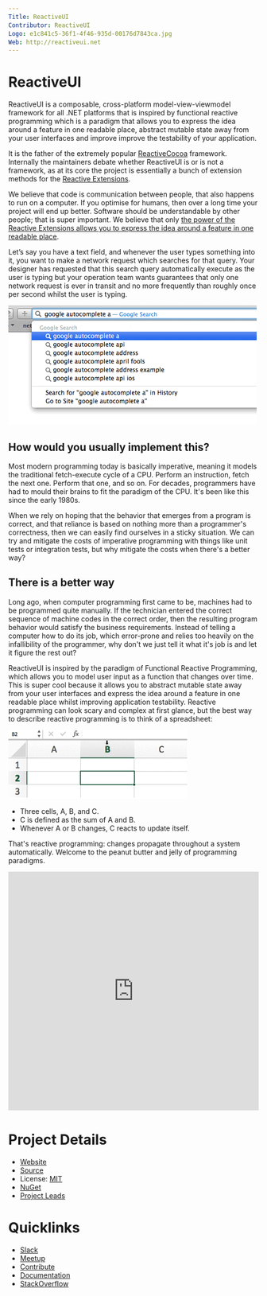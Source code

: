 ```yaml
---
Title: ReactiveUI
Contributor: ReactiveUI
Logo: e1c841c5-36f1-4f46-935d-00176d7843ca.jpg
Web: http://reactiveui.net
---
```

# ReactiveUI

ReactiveUI is a composable, cross-platform model-view-viewmodel framework for all .NET platforms that is inspired by functional reactive programming which is a paradigm that allows you to express the idea around a feature in one readable place, abstract mutable state away from your user interfaces and improve improve the testability of your application.

It is the father of the extremely popular <a href="https://github.com/ReactiveCocoa/">ReactiveCocoa</a> framework. Internally the maintainers debate whether ReactiveUI is or is not a framework, as at its core the project is essentially a bunch of extension methods for the <a href="/projects/reactive-extensions">Reactive Extensions</a>.

We believe that code is communication between people, that also happens to run on a computer. If you optimise for humans, then over a long time your project will end up better. Software should be understandable by other people; that is super important. We believe that only <a href="https://www.youtube.com/watch?v=5DZ8nC0ENdg" target="_blank">the power of the Reactive Extensions allows you to express the idea around a feature in one readable place</a>.

Let’s say you have a text field, and whenever the user types something into it, you want to make a network request which searches for that query. Your designer has requested that this search query automatically execute as the user is typing but your operation team wants guarantees that only one network request is ever in transit and no more frequently than roughly once per second whilst the user is typing.</p>

<img src="assets/projects/search-autocomplete.gif" />

## How would you usually implement this?

Most modern programming today is basically imperative, meaning it models the traditional fetch-execute cycle of a CPU. Perform an instruction, fetch the next one. Perform that one, and so on. For decades, programmers have had to mould their brains to fit the paradigm of the CPU. It's been like this since the early 1980s.

When we rely on hoping that the behavior that emerges from a program is correct, and that reliance is based on nothing more than a programmer's correctness, then we can easily find ourselves in a sticky situation. We can try and mitigate the costs of imperative programming with things like unit tests or integration tests, but why mitigate the costs when there's a better way?

## There is a better way

Long ago, when computer programming first came to be, machines had to be programmed quite manually. If the technician entered the correct sequence of machine codes in the correct order, then the resulting program behavior would satisfy the business requirements.  Instead of telling a computer how to do its job, which error-prone and relies too heavily on the infallibility of the programmer, why don't we just tell it what it's job is and let it figure the rest out?

ReactiveUI is inspired by the paradigm of Functional Reactive Programming, which allows you to model user input as a function that changes over time. This is super cool because it allows you to abstract mutable state away from your user interfaces and express the idea around a feature in one readable place whilst improving application testability. Reactive programming can look scary and complex at first glance, but the best way to describe reactive programming is to think of a spreadsheet:

<img src="assets/projects/frp-excel.gif" />


<ul>
    <li>Three cells, A, B, and C.</li>
    <li>C is defined as the sum of A and B.</li>
    <li>Whenever A or B changes, C reacts to update itself.</li>
</ul>

<p>That's reactive programming: changes propagate throughout a system automatically. Welcome to the peanut butter and jelly of programming paradigms.</p>

<iframe width="100%" height="480" src="https://www.youtube.com/embed/DYEbUF4xs1Q" frameborder="0" allowfullscreen></iframe>

# Project Details

* [Website](https://www.reactiveui.net)
* [Source](https://github.com/reactiveui/reactiveui)
* License: [MIT](https://github.com/reactiveui/reactiveui/blob/master/LICENSE)
* [NuGet](https://www.nuget.org/packages/reactiveui)
* [Project Leads](https://github.com/reactiveui/reactiveui/#core-team)

# Quicklinks

* [Slack](https://reactiveui.net/slack)
* [Meetup](https://reactiveui.net/meetup)
* [Contribute](https://reactiveui.net/contribute)
* [Documentation](https://reactiveui.net/docs)
* [StackOverflow](https://reactiveui.net/stack-overflow)
